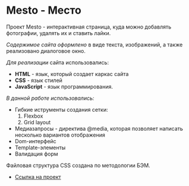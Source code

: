 # Mesto - Место

Проект Mesto - интерактивная страница, куда можно добавлять фотографии, удалять их и ставить лайки.

*Содержимое сайта оформлено* в виде текста, изображений, а также реализовано диалоговое окно.

*Для реализации* сайта использовались:
* **HTML** - язык, который создает каркас сайта
* **CSS** - язык стилей
* **JavaScript**  - язык программирования.

*В данной работе использовались:*
* Гибкие иструменты создания сетки:
  1. Flexbox
  2. Grid layout
* Медиазапросы - директива @media, которая позволяет написать несколько вариантов отображения
* Dom-интерфейс
* Template-элементы
* Валидация форм

Файловая структура CSS создана по методологии БЭМ.

* [Ссылка на проект](https://sosnitskaya92.github.io/mesto/index.html)